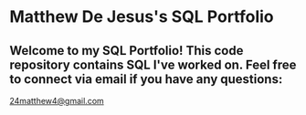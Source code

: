 # Matthew De Jesus's SQL Portfolio

## Welcome to my SQL Portfolio! This code repository contains SQL I've worked on. Feel free to connect via email if you have any questions:
24matthew4@gmail.com
